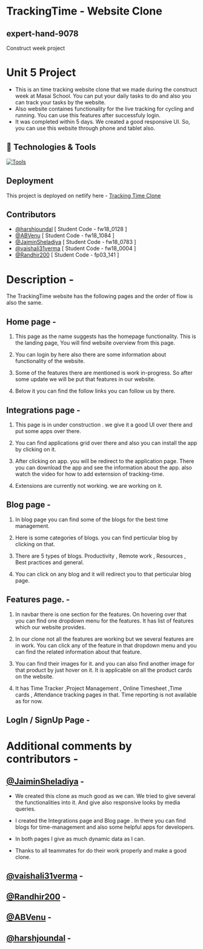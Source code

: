 # TrackingTime - Website Clone
## expert-hand-9078
Construct week project

# Unit 5  Project

- This is an time tracking website clone that we made during the construct week at Masai School. You can put your daily tasks to do and also you can track your tasks by the website.
- Also website containes functionality for the live tracking for cycling and running. You can use this features after successfuly login. 
- It was completed within 5 days. We created a good responsive UI. So, you can use this website through phone and tablet also.

## 🔧 Technologies & Tools

[![Tools](https://skillicons.dev/icons?i=html,css,javascript,redux,react,tailwind,github,netlify&theme=dark)](https://skillicons.dev)

## Deployment

This project is deployed on netlify here - [Tracking Time Clone]()

## Contributors

- [@harshjoundal](https://github.com/harshjoundal) [ Student Code - fw18_0128 ]
- [@ABVenu](https://github.com/ABVenu) [ Student Code - fw18_1084 ]
- [@JaiminSheladiya](https://github.com/JaiminSheladiya) [ Student Code - fw18_0783 ]
- [@vaishali31verma](https://github.com/vaishali31verma) [ Student Code - fw18_0004 ]
- [@Randhir200](https://github.com/Randhir200) [ Student Code - fp03_141 ]

# Description -

The TrackingTime website has the following pages and the order of flow is also the same.

## Home page -

1. This page as the name suggests has the homepage functionality. This is the landing page, You will find website overview from this page. 

2. You can login by here also there are some information about functionality of the website.

3. Some of the features there are mentioned is work in-progress. So after some update we will be put that features in our website.

4. Below it you can find the follow links you can follow us by there. 

## Integrations page -

1. This page is in under construction . we give it a good UI over there and put some apps over there.

2. You can find applications grid over there and also you can install the app by clicking on it.

3. After clicking on app. you will be redirect to the application page. There you can download the app and see the information about the app. also watch the video for how to add externsion of tracking-time.

4. Extensions are currently not working. we are working on it.



## Blog page - 

1. In blog page you can find some of the blogs for the best time management. 

2. Here is some categories of blogs. you can find perticular blog by clicking on that. 

3. There are 5 types of blogs. Productivity , Remote work , Resources  , Best practices and general.

4.  You can click on any blog and it will redirect you to that perticular blog page.

## Features page.  - 

1. In navbar there is one section for the features. On hovering over that you can find one dropdown menu for the features. It has list of features which our website provides.

2. In  our clone not all the features are working but we several features are in work. You can click any of the feature in that dropdown menu and you can find the related information about that feature.

3. You can find their images for it. and you can also find another image for that product by just hover on it. It is applicable on all the product cards on the website.

4. It has Time Tracker ,Project Management , Online Timesheet ,Time cards , Attendance tracking pages in that. Time reporting is not available as for now.

## LogIn / SignUp Page - 


# Additional comments by contributors -

## [@JaiminSheladiya](https://github.com/JaiminSheladiya) -

- We created this clone as much good as we can. We tried to give several the functionalities into it. And give also responsive looks by media queries.

- I created the Integrations page and Blog page . In there you can find blogs for time-management and also some helpful apps for developers.

- In both pages I give as much dynamic data as I can.

- Thanks to all teammates for do their work properly and make a good clone.


## [@vaishali31verma](https://github.com/vaishali31verma) - 


## [@Randhir200](https://github.com/Randhir200) - 



## [@ABVenu](https://github.com/ABVenu) - 



## [@harshjoundal](https://github.com/harshjoundal) - 

